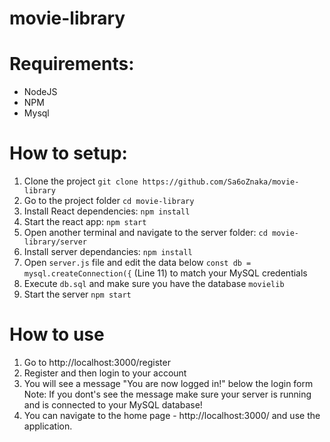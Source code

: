 # movie-library

# Requirements:
* NodeJS
* NPM
* Mysql

# How to setup:
1. Clone the project `git clone https://github.com/Sa6oZnaka/movie-library`
2. Go to the project folder `cd movie-library`
3. Install React dependencies: `npm install`
4. Start the react app: `npm start`
5. Open another terminal and navigate to the server folder: `cd movie-library/server`
6. Install server dependancies: `npm install`
7. Open `server.js` file and edit the data below `const db = mysql.createConnection({` (Line 11) to match your MySQL credentials
8. Execute `db.sql` and make sure you have the database `movielib`
9. Start the server `npm start`

# How to use
1. Go to http://localhost:3000/register
2. Register and then login to your account
3. You will see a message "You are now logged in!" below the login form<br />
   Note: If you dont's see the message make sure your server is running and is connected to your MySQL database!
5. You can navigate to the home page - http://localhost:3000/ and use the application.
